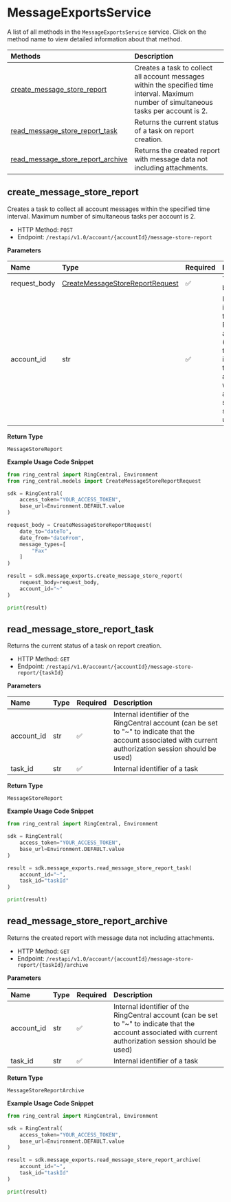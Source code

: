 # MessageExportsService

A list of all methods in the `MessageExportsService` service. Click on the method name to view detailed information about that method.

| Methods                                                                 | Description                                                                                                                               |
| :---------------------------------------------------------------------- | :---------------------------------------------------------------------------------------------------------------------------------------- |
| [create_message_store_report](#create_message_store_report)             | Creates a task to collect all account messages within the specified time interval. Maximum number of simultaneous tasks per account is 2. |
| [read_message_store_report_task](#read_message_store_report_task)       | Returns the current status of a task on report creation.                                                                                  |
| [read_message_store_report_archive](#read_message_store_report_archive) | Returns the created report with message data not including attachments.                                                                   |

## create_message_store_report

Creates a task to collect all account messages within the specified time interval. Maximum number of simultaneous tasks per account is 2.

- HTTP Method: `POST`
- Endpoint: `/restapi/v1.0/account/{accountId}/message-store-report`

**Parameters**

| Name         | Type                                                                            | Required | Description                                                                                                                                                  |
| :----------- | :------------------------------------------------------------------------------ | :------- | :----------------------------------------------------------------------------------------------------------------------------------------------------------- |
| request_body | [CreateMessageStoreReportRequest](../models/CreateMessageStoreReportRequest.md) | ✅       | The request body.                                                                                                                                            |
| account_id   | str                                                                             | ✅       | Internal identifier of the RingCentral account (can be set to "~" to indicate that the account associated with current authorization session should be used) |

**Return Type**

`MessageStoreReport`

**Example Usage Code Snippet**

```python
from ring_central import RingCentral, Environment
from ring_central.models import CreateMessageStoreReportRequest

sdk = RingCentral(
    access_token="YOUR_ACCESS_TOKEN",
    base_url=Environment.DEFAULT.value
)

request_body = CreateMessageStoreReportRequest(
    date_to="dateTo",
    date_from="dateFrom",
    message_types=[
        "Fax"
    ]
)

result = sdk.message_exports.create_message_store_report(
    request_body=request_body,
    account_id="~"
)

print(result)
```

## read_message_store_report_task

Returns the current status of a task on report creation.

- HTTP Method: `GET`
- Endpoint: `/restapi/v1.0/account/{accountId}/message-store-report/{taskId}`

**Parameters**

| Name       | Type | Required | Description                                                                                                                                                  |
| :--------- | :--- | :------- | :----------------------------------------------------------------------------------------------------------------------------------------------------------- |
| account_id | str  | ✅       | Internal identifier of the RingCentral account (can be set to "~" to indicate that the account associated with current authorization session should be used) |
| task_id    | str  | ✅       | Internal identifier of a task                                                                                                                                |

**Return Type**

`MessageStoreReport`

**Example Usage Code Snippet**

```python
from ring_central import RingCentral, Environment

sdk = RingCentral(
    access_token="YOUR_ACCESS_TOKEN",
    base_url=Environment.DEFAULT.value
)

result = sdk.message_exports.read_message_store_report_task(
    account_id="~",
    task_id="taskId"
)

print(result)
```

## read_message_store_report_archive

Returns the created report with message data not including attachments.

- HTTP Method: `GET`
- Endpoint: `/restapi/v1.0/account/{accountId}/message-store-report/{taskId}/archive`

**Parameters**

| Name       | Type | Required | Description                                                                                                                                                  |
| :--------- | :--- | :------- | :----------------------------------------------------------------------------------------------------------------------------------------------------------- |
| account_id | str  | ✅       | Internal identifier of the RingCentral account (can be set to "~" to indicate that the account associated with current authorization session should be used) |
| task_id    | str  | ✅       | Internal identifier of a task                                                                                                                                |

**Return Type**

`MessageStoreReportArchive`

**Example Usage Code Snippet**

```python
from ring_central import RingCentral, Environment

sdk = RingCentral(
    access_token="YOUR_ACCESS_TOKEN",
    base_url=Environment.DEFAULT.value
)

result = sdk.message_exports.read_message_store_report_archive(
    account_id="~",
    task_id="taskId"
)

print(result)
```

<!-- This file was generated by liblab | https://liblab.com/ -->
